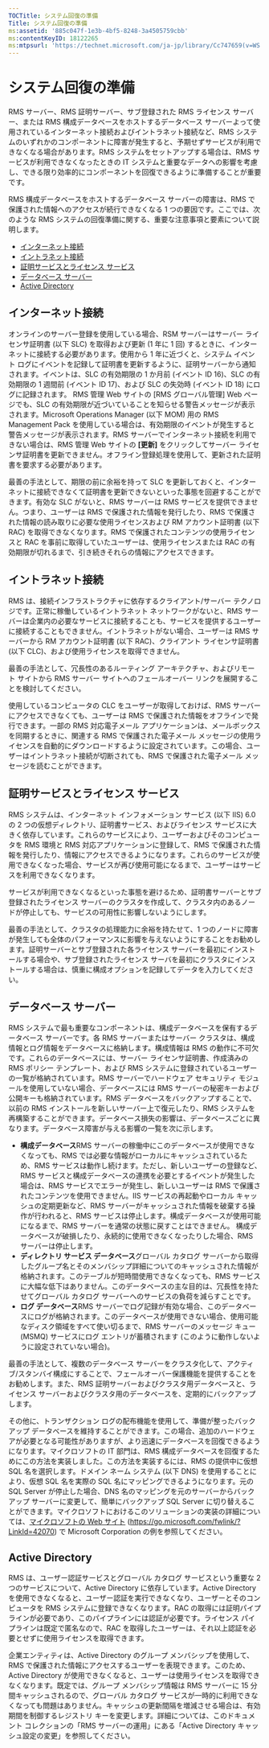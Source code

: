 ```yaml
---
TOCTitle: システム回復の準備
Title: システム回復の準備
ms:assetid: '885c047f-1e3b-4bf5-8248-3a4505759cbb'
ms:contentKeyID: 18122265
ms:mtpsurl: 'https://technet.microsoft.com/ja-jp/library/Cc747659(v=WS.10)'
---
```


システム回復の準備
==================

RMS サーバー、RMS 証明サーバー、サブ登録された RMS ライセンス サーバー、または RMS 構成データベースをホストするデータベース サーバーよって使用されているインターネット接続およびイントラネット接続など、RMS システムのいずれかのコンポーネントに障害が発生すると、予期せずサービスが利用できなくなる場合があります。RMS システムをセットアップする場合は、RMS サービスが利用できなくなったときの IT システムと重要なデータへの影響を考慮し、できる限り効率的にコンポーネントを回復できるように準備することが重要です。

RMS 構成データベースをホストするデータベース サーバーの障害は、RMS で保護された情報へのアクセスが続行できなくなる 1 つの要因です。ここでは、次のような RMS システムの回復準備に関する、重要な注意事項と要素について説明します。

-   [インターネット接続](#bkmk_1)
-   [イントラネット接続](#bkmk_2)
-   [証明サービスとライセンス サービス](#bkmk_3)
-   [データベース サーバー](#bkmk_4)
-   [Active Directory](#bkmk_5)

<span id="BKMK_1"></span>
インターネット接続
------------------

オンラインのサーバー登録を使用している場合、RSM サーバーはサーバー ライセンサ証明書 (以下 SLC) を取得および更新 (1 年に 1 回) するときに、インターネットに接続する必要があります。使用から 1 年に近づくと、システム イベント ログにイベントを記録して証明書を更新するように、証明サーバーから通知されます。イベントは、SLC の有効期限の 1 か月前 (イベント ID 16)、SLC の有効期限の 1 週間前 (イベント ID 17)、および SLC の失効時 (イベント ID 18) にログに記録されます。 RMS 管理 Web サイトの \[RMS グローバル管理\] Web ページでも、SLC の有効期限が近づいていることを知らせる警告メッセージが表示されます。Microsoft Operations Manager (以下 MOM) 用の RMS Management Pack を使用している場合は、有効期限のイベントが発生すると警告メッセージが表示されます。RMS サーバーでインターネット接続を利用できない場合は、RMS 管理 Web サイトの **\[更新\]** をクリックしてサーバー ライセンサ証明書を更新できません。オフライン登録処理を使用して、更新された証明書を要求する必要があります。

最善の手法として、期限の前に余裕を持って SLC を更新しておくと、インターネットに接続できなくて証明書を更新できないといった事態を回避することができます。有効な SLC がないと、RMS サーバーは RMS サービスを提供できません。つまり、ユーザーは RMS で保護された情報を発行したり、RMS で保護された情報の読み取りに必要な使用ライセンスおよび RM アカウント証明書 (以下 RAC) を取得できなくなります。RMS で保護されたコンテンツの使用ライセンスと RAC を事前に取得していたユーザーは、使用ライセンスまたは RAC の有効期限が切れるまで、引き続きそれらの情報にアクセスできます。

<span id="BKMK_2"></span>
イントラネット接続
------------------

RMS は、接続インフラストラクチャに依存するクライアント/サーバー テクノロジです。正常に稼働しているイントラネット ネットワークがないと、RMS サーバーは企業内の必要なサービスに接続することも、サービスを提供するユーザーに接続することもできません。イントラネットがない場合、ユーザーは RMS サーバーから RM アカウント証明書 (以下 RAC)、クライアント ライセンサ証明書 (以下 CLC)、および使用ライセンスを取得できません。

最善の手法として、冗長性のあるルーティング アーキテクチャ、およびリモート サイトから RMS サーバー サイトへのフェールオーバー リンクを展開することを検討してください。

使用しているコンピュータの CLC をユーザーが取得しておけば、RMS サーバーにアクセスできなくても、ユーザーは RMS で保護された情報をオフラインで発行できます。一部の RMS 対応電子メール アプリケーションは、メールボックスを同期するときに、関連する RMS で保護された電子メール メッセージの使用ライセンスを自動的にダウンロードするように設定されています。この場合、ユーザーはイントラネット接続が切断されても、RMS で保護された電子メール メッセージを読むことができます。

<span id="BKMK_3"></span>
証明サービスとライセンス サービス
---------------------------------

RMS システムは、インターネット インフォメーション サービス (以下 IIS) 6.0 の 2 つの仮想ディレクトリ、証明書サービス、およびライセンス サービスに大きく依存しています。これらのサービスにより、ユーザーおよびそのコンピュータを RMS 環境と RMS 対応アプリケーションに登録して、RMS で保護された情報を発行したり、情報にアクセスできるようになります。これらのサービスが使用できなくなった場合、サービスが再び使用可能になるまで、ユーザーはサービスを利用できなくなります。

サービスが利用できなくなるといった事態を避けるため、証明書サーバーとサブ登録されたライセンス サーバーのクラスタを作成して、クラスタ内のあるノードが停止しても、サービスの可用性に影響しないようにします。

最善の手法として、クラスタの処理能力に余裕を持たせて、1 つのノードに障害が発生しても全体のパフォーマンスに影響を与えないようにすることをお勧めします。証明サーバーとサブ登録された各ライセンス サーバーを最初にインストールする場合や、サブ登録されたライセンス サーバを最初にクラスタにインストールする場合は、慎重に構成オプションを記録してデータを入力してください。

<span id="BKMK_4"></span>
データベース サーバー
---------------------

RMS システムで最も重要なコンポーネントは、構成データベースを保有するデータベース サーバーです。各 RMS サーバーまたはサーバー クラスタは、構成情報とログ情報をデータベースに格納します。構成情報は RMS の動作に不可欠です。これらのデータベースには、サーバー ライセンサ証明書、作成済みの RMS ポリシー テンプレート、および RMS システムに登録されているユーザーの一覧が格納されています。RMS サーバーでハードウェア セキュリティ モジュールを使用していない場合、データベースには RMS サーバーの秘密キーおよび公開キーも格納されています。RMS データベースをバックアップすることで、以前の RMS インストールを新しいサーバー上で復元したり、RMS システムを再構築することができます。データベース損失の影響は、データベースごとに異なります。データベース障害が与える影響の一覧を次に示します。

-   **構成データベース**RMS サーバーの稼働中にこのデータベースが使用できなくなっても、RMS では必要な情報がローカルにキャッシュされているため、RMS サービスは動作し続けます。ただし、新しいユーザーの登録など、RMS サービスと構成データベースの連携を必要とするイベントが発生した場合は、RMS サービスでエラーが発生し、新しいユーザーは RMS で保護されたコンテンツを使用できません。IIS サービスの再起動やローカル キャッシュの定期更新など、RMS サーバーがキャッシュされた情報を破棄する操作が行われると、RMS サービスは停止します。構成データベースが使用可能になるまで、RMS サーバーを通常の状態に戻すことはできません。
    構成データベースが破損したり、永続的に使用できなくなったりした場合、RMS サーバーは停止します。
-   **ディレクトリ サービス データベース**グローバル カタログ サーバーから取得したグループ名とそのメンバシップ詳細についてのキャッシュされた情報が格納されます。このテーブルが短時間使用できなくなっても、RMS サービスに大幅な低下はありません。このデータベースの主な目的は、冗長性を持たせてグローバル カタログ サーバーへのサービスの負荷を減らすことです。
-   **ログ データベース**RMS サーバーでログ記録が有効な場合、このデータベースにログが格納されます。このデータベースが使用できない場合、使用可能なディスク領域をすべて使い切るまで、RMS サーバーのメッセージ キュー (MSMQ) サービスにログ エントリが蓄積されます (このように動作しないように設定されていない場合)。

最善の手法として、複数のデータベース サーバーをクラスタ化して、アクティブ/スタンバイ構成にすることで、フェールオーバー保護機能を提供することをお勧めします。また、RMS 証明サーバーおよびクラスタ用データベースと、ライセンス サーバーおよびクラスタ用のデータベースを、定期的にバックアップします。

その他に、トランザクション ログの配布機能を使用して、準備が整ったバックアップ データベースを維持することができます。この場合、追加のハードウェアが必要となる可能性がありますが、より迅速にデータベースを回復できるようになります。マイクロソフトの IT 部門は、RMS 構成データベースを回復するためにこの方法を実装しました。この方法を実装するには、RMS の提供中に仮想 SQL 名を選択します。ドメイン ネーム システム (以下 DNS) を使用することにより、仮想 SQL 名を実際の SQL 名にマッピングできるようになります。元の SQL Server が停止した場合、DNS 名のマッピングを元のサーバーからバックアップ サーバーに変更して、簡単にバックアップ SQL Server に切り替えることができます。マイクロソフトにおけるこのソリューションの実装の詳細については、[マイクロソフトの Web サイト](https://go.microsoft.com/fwlink/?linkid=42070) (https://go.microsoft.com/fwlink/?LinkId=42070) で Microsoft Corporation の例を参照してください。

<span id="BKMK_5"></span>
Active Directory
----------------

RMS は、ユーザー認証サービスとグローバル カタログ サービスという重要な 2 つのサービスについて、Active Directory に依存しています。Active Directory を使用できなくなると、ユーザー認証を実行できなくなり、ユーザーとそのコンピュータを RMS システムに登録できなくなります。RAC の取得には証明パイプラインが必要であり、このパイプラインには認証が必要です。ライセンス パイプラインは既定で匿名なので、RAC を取得したユーザーは、それ以上認証を必要とせずに使用ライセンスを取得できます。

企業エンティティは、Active Directory のグループ メンバシップを使用して、RMS で保護された情報にアクセスするユーザーを表現できます。このため、Active Directory が使用できなくなると、ユーザーは使用ライセンスを取得できなくなります。既定では、グループ メンバシップ情報は RMS サーバーに 15 分間キャッシュされるので、グローバル カタログ サービスが一時的に利用できなくなっても問題はありません。キャッシュの更新間隔を増減させる場合は、有効期間を制御するレジストリ キーを変更します。詳細については、このドキュメント コレクションの「RMS サーバーの運用」にある「Active Directory キャッシュ設定の変更」を参照してください。
